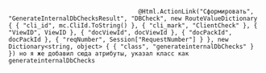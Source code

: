                                         @Html.ActionLink("Сформировать", "GenerateInternalDbChecksResult", "DBCheck", new RouteValueDictionary { { "cli_id", mc.CliId.ToString() }, { "cli_mark", "ClientCheck" }, { "ViewID", ViewID }, { "docViewId", docViewId }, { "docPackId", docPackId }, { "reqNumber", Session["RequestNumber"] } }, new Dictionary<string, object> { { "class", "generateinternalDbChecks" } }) но я же добавил сюда атрибуты, указал класс как generateinternalDbChecks
